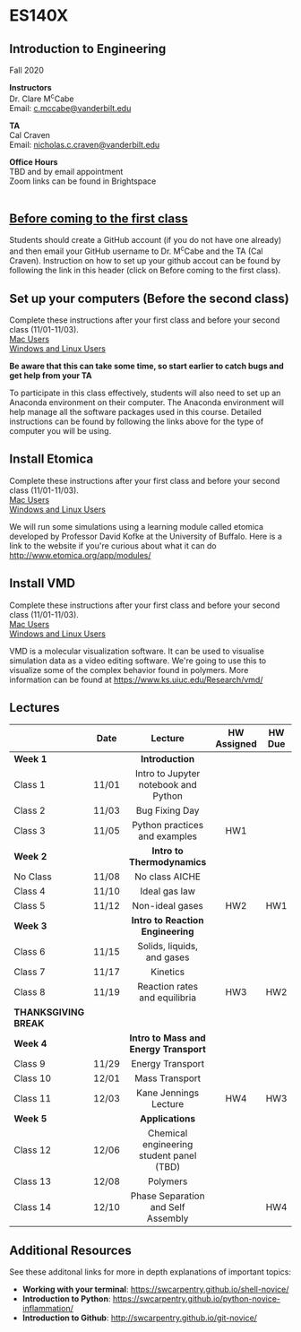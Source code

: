 # ES140X
## Introduction to Engineering
Fall 2020

**Instructors**<br/>
Dr. Clare M<sup>c</sup>Cabe  
Email: c.mccabe@vanderbilt.edu   


**TA**<br/> 
Cal Craven  
Email: nicholas.c.craven@vanderbilt.edu

**Office Hours** <br/> 
TBD and by email appointment  
Zoom links can be found in Brightspace
<br />
<br /> 

## [Before coming to the first class](instructions/create_github_account.md)

Students should create a GitHub account (if you do not have one already) and then email your GitHub username to Dr. M<sup>c</sup>Cabe and the TA (Cal Craven). Instruction on how to set up your github accout can be found by following the link in this header (click on Before coming to the first class). 
<br/>


## Set up your computers (Before the second class)
Complete these instructions after your first class and before your second class (11/01-11/03). <br/>
[Mac Users](instructions/set_up_your_computers_MacOS.md) <br/>
[Windows and Linux Users](instructions/set_up_your_computers_Windows.md) <br/>

**Be aware that this can take some time, so start earlier to catch bugs and get help from your TA** <br/>

To participate in this class effectively, students will also need to set up an Anaconda environment on their computer.
The Anaconda environment will help manage all the software packages used in this course.
Detailed instructions can be found by following the links above for the type of computer you will be using.

## Install Etomica
Complete these instructions after your first class and before your second class (11/01-11/03). <br/>
[Mac Users](instructions/install_etomica_MacOS.md) <br/>
[Windows and Linux Users](instructions/install_etomica_Windows.md) <br/>

We will run some simulations using a learning module called etomica developed by Professor David Kofke at the University of Buffalo. Here is a link to the website if you're curious about what it can do http://www.etomica.org/app/modules/

## Install VMD
Complete these instructions after your first class and before your second class (11/01-11/03). <br/>
[Mac Users](instructions/install_VMD_MacOS.md) <br/>
[Windows and Linux Users](instructions/install_VMD_Windows.md) <br/>

VMD is a molecular visualization software. It can be used to visualise simulation data as a video editing software. We're going to use this to visualize some of the complex behavior found in polymers. More information can be found at https://www.ks.uiuc.edu/Research/vmd/

## Lectures

|                       | Date | Lecture | HW Assigned | HW Due |
| :--------------- |:-------:|:----------:|:------:|:-----------:|
| **Week 1**     |         | **Introduction** |         |               |
| Class 1          | 11/01 | Intro to Jupyter notebook and Python |    |               |
| Class 2          | 11/03 | Bug Fixing Day |       |               |
| Class 3          | 11/05 | Python practices and examples |  HW1     |               |
| **Week 2**     |         | **Intro to Thermodynamics** |         |               |
| No Class         | 11/08 | No class AICHE |         |               |
| Class 4          | 11/10 | Ideal gas law |         |               |
| Class 5          | 11/12 |  Non-ideal gases | HW2 | HW1 |
| **Week 3**     |         | **Intro to Reaction Engineering** |         |               | 
| Class 6          | 11/15 | Solids, liquids, and gases |         |               |
| Class 7          | 11/17 | Kinetics |         |               |
| Class 8          | 11/19 | Reaction rates and equilibria |  HW3       |    HW2     |
| **THANKSGIVING BREAK** |
| **Week 4**     |         | **Intro to Mass and Energy Transport** |         |               | 
| Class 9          | 11/29 | Energy Transport |         |               |
| Class 10         | 12/01 | Mass Transport |         |               |
| Class 11         | 12/03 | Kane Jennings Lecture |     HW4    |       HW3        |
| **Week 5**     |         | **Applications** |         |               |
| Class 12         | 12/06 | Chemical engineering student panel (TBD) |         |               |
| Class 13         | 12/08 | Polymers |         |               |
| Class 14         | 12/10 | Phase Separation and Self Assembly |         |     HW4       |

## Additional Resources  
See these additonal links for more in depth explanations of important topics:  
- **Working with your terminal**: https://swcarpentry.github.io/shell-novice/  
- **Introduction to Python**:         https://swcarpentry.github.io/python-novice-inflammation/  
- **Introduction to Github**:          http://swcarpentry.github.io/git-novice/  
